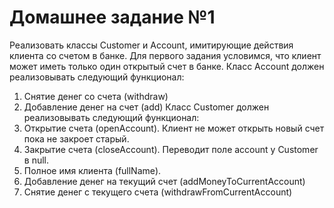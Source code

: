 # Домашнее задание №1
Реализовать классы Customer и Account, имитирующие действия клиента со счетом в банке. Для первого задания условимся, что клиент может иметь только один открытый счет в банке.
Класс Account должен реализовывать следующий функционал:
1) Снятие денег со счета (withdraw)
2) Добавление денег на счет (add)
Класс Customer должен реализовывать следующий функционал:
1) Открытие счета (openAccount). Клиент не может открыть новый счет пока не закроет старый.
2) Закрытие счета (closeAccount). Переводит поле account у Customer в null.
3) Полное имя клиента (fullName).
4) Добавление денег на текущий счет (addMoneyToCurrentAccount)
5) Снятие денег с текущего счета (withdrawFromCurrentAccount)
